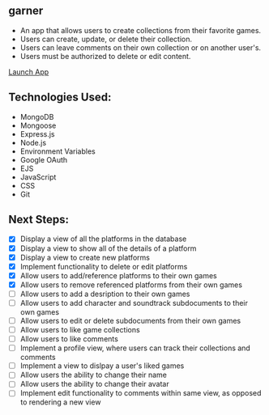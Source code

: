 <h2>garner</h2>

- An app that allows users to create collections from their favorite games.
- Users can create, update, or delete their collection.
- Users can leave comments on their own collection or on another user's.
- Users must be authorized to delete or edit content.

<a href="https://garner-game-collector.fly.dev" target="_blank">Launch App</a>

<h2>Technologies Used:</h2>

- MongoDB
- Mongoose
- Express.js
- Node.js
- Environment Variables
- Google OAuth
- EJS
- JavaScript
- CSS
- Git

<h2>Next Steps:</h2>

- [x] Display a view of all the platforms in the database
- [x] Display a view to show all of the details of a platform
- [x] Display a view to create new platforms
- [x] Implement functionality to delete or edit platforms
- [x] Allow users to add/reference platforms to their own games
- [x] Allow users to remove referenced platforms from their own games
- [ ] Allow users to add a desription to their own games
- [ ] Allow users to add character and soundtrack subdocuments to their own games
- [ ] Allow users to edit or delete subdocuments from their own games
- [ ] Allow users to like game collections
- [ ] Allow users to like comments
- [ ] Implement a profile view, where users can track their collections and comments
- [ ] Implement a view to dislpay a user's liked games
- [ ] Allow users the ability to change their name
- [ ] Allow users the ability to change their avatar
- [ ] Implement edit functionality to comments within same view, as opposed to rendering a new view